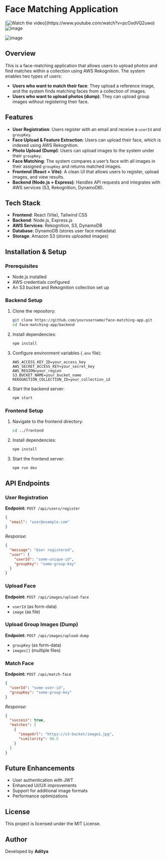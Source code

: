 # Face Matching Application
[![Watch the video]([https://ibb.co/rRnMpJ2t](https://github.com/user-attachments/assets/3fddb27d-cd74-4081-a106-af71bbae5afd))](https://www.youtube.com/watch?v=pcOxdVQ2uwo)
![image](https://github.com/user-attachments/assets/a1f1756e-d1cf-4fb1-943e-dc4507d1d2b9)

![image](https://github.com/user-attachments/assets/3fddb27d-cd74-4081-a106-af71bbae5afd)

## Overview
This is a face-matching application that allows users to upload photos and find matches within a collection using AWS Rekognition. The system enables two types of users:
- **Users who want to match their face**: They upload a reference image, and the system finds matching faces from a collection of images.
- **Users who want to upload photos (dump)**: They can upload group images without registering their face.

## Features
- **User Registration**: Users register with an email and receive a `userId` and `groupKey`.
- **Face Upload & Feature Extraction**: Users can upload their face, which is indexed using AWS Rekognition.
- **Photo Upload (Dump)**: Users can upload images to the system under their `groupKey`.
- **Face Matching**: The system compares a user’s face with all images in their assigned `groupKey` and returns matched images.
- **Frontend (React + Vite)**: A clean UI that allows users to register, upload images, and view results.
- **Backend (Node.js + Express)**: Handles API requests and integrates with AWS services (S3, Rekognition, DynamoDB).

## Tech Stack
- **Frontend**: React (Vite), Tailwind CSS
- **Backend**: Node.js, Express.js
- **AWS Services**: Rekognition, S3, DynamoDB
- **Database**: DynamoDB (stores user face metadata)
- **Storage**: Amazon S3 (stores uploaded images)

## Installation & Setup
### Prerequisites
- Node.js installed
- AWS credentials configured
- An S3 bucket and Rekognition collection set up

### Backend Setup
1. Clone the repository:
   ```sh
   git clone https://github.com/yourusername/face-matching-app.git
   cd face-matching-app/backend
   ```
2. Install dependencies:
   ```sh
   npm install
   ```
3. Configure environment variables (`.env` file):
   ```env
   AWS_ACCESS_KEY_ID=your_access_key
   AWS_SECRET_ACCESS_KEY=your_secret_key
   AWS_REGION=your_region
   S3_BUCKET_NAME=your_bucket_name
   REKOGNITION_COLLECTION_ID=your_collection_id
   ```
4. Start the backend server:
   ```sh
   npm start
   ```

### Frontend Setup
1. Navigate to the frontend directory:
   ```sh
   cd ../frontend
   ```
2. Install dependencies:
   ```sh
   npm install
   ```
3. Start the frontend server:
   ```sh
   npm run dev
   ```

## API Endpoints
### User Registration
**Endpoint:** `POST /api/users/register`
```json
{
  "email": "user@example.com"
}
```
_Response:_
```json
{
  "message": "User registered",
  "user": {
    "userId": "some-unique-id",
    "groupKey": "some-group-key"
  }
}
```

### Upload Face
**Endpoint:** `POST /api/images/upload-face`
- `userId` (as form-data)
- `image` (as file)

### Upload Group Images (Dump)
**Endpoint:** `POST /api/images/upload-dump`
- `groupKey` (as form-data)
- `images[]` (multiple files)

### Match Face
**Endpoint:** `POST /api/match-face`
```json
{
  "userId": "some-user-id",
  "groupKey": "some-group-key"
}
```
_Response:_
```json
{
  "success": true,
  "matches": [
    {
      "imageUrl": "https://s3-bucket/image1.jpg",
      "similarity": 98.5
    }
  ]
}
```

## Future Enhancements
- User authentication with JWT
- Enhanced UI/UX improvements
- Support for additional image formats
- Performance optimizations

## License
This project is licensed under the MIT License.

## Author
Developed by **Aditya**

